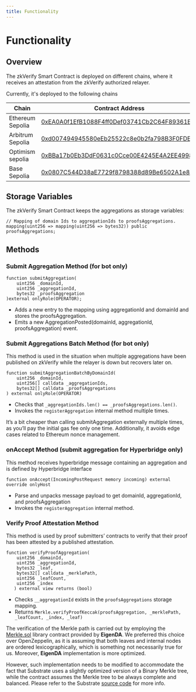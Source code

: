 ```yaml
---
title: Functionality
---
```


# Functionality

## Overview

The zkVerify Smart Contract is deployed on different chains, where it receives an attestation from the zkVerify authorized relayer.

Currently, it's deployed to the following chains

| Chain | Contract Address                                                                                                                       |
|------|----------------------------------------------------------------------------------------------------------------------------------------| 
| Ethereum Sepolia    | [0xEA0A0f1EfB1088F4ff0Def03741Cb2C64F89361E](https://sepolia.etherscan.io/address/0xEA0A0f1EfB1088F4ff0Def03741Cb2C64F89361E)          |
| Arbitrum Sepolia    | [0xd007494945580eEb25522c8e0b2fa798B3F0FDE2](https://sepolia.arbiscan.io/address/0xd007494945580eEb25522c8e0b2fa798B3F0FDE2)           | 
| Optimism sepolia| [0xBBa17b0Eb3DdF0631c0Cce00E4245E4A2EE49982](https://sepolia-optimism.etherscan.io/address/0xBBa17b0Eb3DdF0631c0Cce00E4245E4A2EE49982) |
| Base Sepolia    | [0x0807C544D38aE7729f8798388d89Be6502A1e8A8](https://sepolia.basescan.org//address/0x0807C544D38aE7729f8798388d89Be6502A1e8A8)         |

## Storage Variables

The zkVerify Smart Contract keeps the aggregations as storage variables:

```solidity
// Mapping of domain Ids to aggregationIds to proofsAggregations.
mapping(uint256 => mapping(uint256 => bytes32)) public proofsAggregations;
```

## Methods

### Submit Aggregation Method (for bot only)

```solidity
function submitAggregation(
    uint256 _domainId,
    uint256 _aggregationId,
    bytes32 _proofsAggregation
)external onlyRole(OPERATOR);
```

- Adds a new entry to the mapping using aggregationId and domainId and stores the proofsAggregation.
- Emits a new AggregationPosted(domainId, aggregationId, proofsAggregation) event.

### Submit Aggregations Batch Method (for bot only)

This method is used in the situation when multiple aggregations have been published on zkVerify while the relayer is down but recovers later on.

```solidity
function submitAggregationBatchByDomainId(
    uint256 _domainId,
    uint256[] calldata _aggregationIds,
    bytes32[] calldata _proofsAggregations
) external onlyRole(OPERATOR) 
```

- Checks that `_aggregationIds.len() == _proofsAggregations.len()`.
- Invokes the `registerAggregation` internal method multiple times.

It’s a bit cheaper than calling submitAggregation externally multiple times, as you’ll pay the initial gas fee only one time.   Additionally, it avoids edge cases related to Ethereum nonce management.

### onAccept Method (submit aggregation for Hyperbridge only)

This method receives hyperbridge message containing an aggregation and is defined by Hyperbridge interface

```solidity
function onAccept(IncomingPostRequest memory incoming) external override onlyHost
```

- Parse and unpacks message payload to get domainId, aggregationId, and proofsAggregation
- Invokes the `registerAggregation` internal method.

### Verify Proof Attestation Method

This method is used by proof submitters’ contracts to verify that their proof has been attested by a published attestation.

```solidity
function verifyProofAggregation(
    uint256 _domainId,
    uint256 _aggregationId,
    bytes32 _leaf,
    bytes32[] calldata _merklePath,
    uint256 _leafCount,
    uint256 _index
   ) external view returns (bool)
```

- Checks `__aggregationId` exists in the `proofsAggregations` storage mapping.
- Returns `Merkle.verifyProofKeccak(proofsAggregation, _merklePath, _leafCount, _index, _leaf)`

The verification of the Merkle path is carried out by employing the [Merkle.sol](https://github.com/HorizenLabs/cdk-validium-contracts/blob/0.1.1/contracts/lib/Merkle.sol) library contract provided by **EigenDA**. We preferred this choice over OpenZeppelin, as it is assuming that both leaves and internal nodes are ordered lexicographically, which is something not necessarily true for us.  Moreover, **EigenDA** implementation is more optimized.

However, such implementation needs to be modified to accommodate the fact that Substrate uses a slightly optimized version of a Binary Merkle tree, while the contract assumes the Merkle tree to be always complete and balanced. Please refer to the Substrate [source code](https://github.com/paritytech/polkadot-sdk/blob/b0741d4f78ebc424c7544e1d2d5db7968132e577/substrate/utils/binary-merkle-tree/src/lib.rs#L237) for more info.
